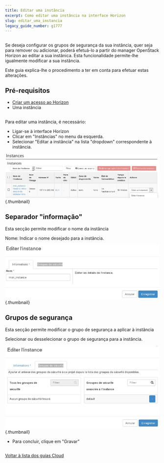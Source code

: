 ```yaml
---
title: Editar uma instância
excerpt: Como editar uma instância na interface Horizon
slug: editar_uma_instancia
legacy_guide_number: g1777
---
```



## 
Se deseja configurar os grupos de segurança da sua instância, quer seja para remover ou adicionar, poderá efetuá-lo a partir do manager OpenStack Horizon ao editar a sua instânica.
Esta funcionalidade permite-lhe igualmente modificar a sua instância.

Este guia explica-lhe o procedimento a ter em conta para efetuar estas alterações.


## Pré-requisitos

- [Criar um acesso ao Horizon]({legacy}1773)
- Uma instância




## 
Para editar uma instância, é necessário:


- Ligar-se à interface Horizon
- Clicar em "Instâncias" no menu da esquerda.
- Selecionar "Editar a instância" na lista "dropdown" correspondente à instância.



![](images/img_2647.jpg){.thumbnail}

## Separador "informação"
Esta secção permite modificar o nome da instância

Nome: Indicar o nome desejado para a instância.

![](images/img_2649.jpg){.thumbnail}

## Grupos de segurança
Esta secção permite modificar o grupo de segurança a aplicar à instância

Selecionar ou desselecionar o grupo de segurança para a instância.

![](images/img_2648.jpg){.thumbnail}

- Para concluir, clique em "Gravar"




## 
[Voltar à lista dos guias Cloud]({legacy}1785)


